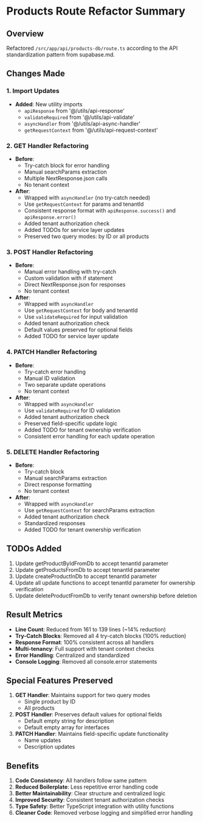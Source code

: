 # Products Route Refactor Summary

## Overview
Refactored `/src/app/api/products-db/route.ts` according to the API standardization pattern from supabase.md.

## Changes Made

### 1. Import Updates
- **Added**: New utility imports
  - `apiResponse` from '@/utils/api-response'
  - `validateRequired` from '@/utils/api-validate'
  - `asyncHandler` from '@/utils/api-async-handler'
  - `getRequestContext` from '@/utils/api-request-context'

### 2. GET Handler Refactoring
- **Before**: 
  - Try-catch block for error handling
  - Manual searchParams extraction
  - Multiple NextResponse.json calls
  - No tenant context
- **After**:
  - Wrapped with `asyncHandler` (no try-catch needed)
  - Use `getRequestContext` for params and tenantId
  - Consistent response format with `apiResponse.success()` and `apiResponse.error()`
  - Added tenant authorization check
  - Added TODOs for service layer updates
  - Preserved two query modes: by ID or all products

### 3. POST Handler Refactoring
- **Before**:
  - Manual error handling with try-catch
  - Custom validation with if statement
  - Direct NextResponse.json for responses
  - No tenant context
- **After**:
  - Wrapped with `asyncHandler`
  - Use `getRequestContext` for body and tenantId
  - Use `validateRequired` for input validation
  - Added tenant authorization check
  - Default values preserved for optional fields
  - Added TODO for service layer update

### 4. PATCH Handler Refactoring
- **Before**:
  - Try-catch error handling
  - Manual ID validation
  - Two separate update operations
  - No tenant context
- **After**:
  - Wrapped with `asyncHandler`
  - Use `validateRequired` for ID validation
  - Added tenant authorization check
  - Preserved field-specific update logic
  - Added TODO for tenant ownership verification
  - Consistent error handling for each update operation

### 5. DELETE Handler Refactoring
- **Before**:
  - Try-catch block
  - Manual searchParams extraction
  - Direct response formatting
  - No tenant context
- **After**:
  - Wrapped with `asyncHandler`
  - Use `getRequestContext` for searchParams extraction
  - Added tenant authorization check
  - Standardized responses
  - Added TODO for tenant ownership verification

## TODOs Added
1. Update getProductByIdFromDb to accept tenantId parameter
2. Update getProductsFromDb to accept tenantId parameter
3. Update createProductInDb to accept tenantId parameter
4. Update all update functions to accept tenantId parameter for ownership verification
5. Update deleteProductFromDb to verify tenant ownership before deletion

## Result Metrics
- **Line Count**: Reduced from 161 to 139 lines (~14% reduction)
- **Try-Catch Blocks**: Removed all 4 try-catch blocks (100% reduction)
- **Response Format**: 100% consistent across all handlers
- **Multi-tenancy**: Full support with tenant context checks
- **Error Handling**: Centralized and standardized
- **Console Logging**: Removed all console.error statements

## Special Features Preserved
1. **GET Handler**: Maintains support for two query modes
   - Single product by ID
   - All products
2. **POST Handler**: Preserves default values for optional fields
   - Default empty string for description
   - Default empty array for interfaces
3. **PATCH Handler**: Maintains field-specific update functionality
   - Name updates
   - Description updates

## Benefits
1. **Code Consistency**: All handlers follow same pattern
2. **Reduced Boilerplate**: Less repetitive error handling code
3. **Better Maintainability**: Clear structure and centralized logic
4. **Improved Security**: Consistent tenant authorization checks
5. **Type Safety**: Better TypeScript integration with utility functions
6. **Cleaner Code**: Removed verbose logging and simplified error handling